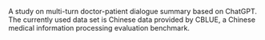 A study on multi-turn doctor-patient dialogue summary based on ChatGPT. The currently used data set is Chinese data provided by CBLUE, a Chinese medical information processing evaluation benchmark.
